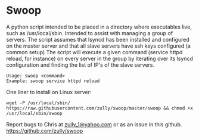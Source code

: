 # Swoop
A python script intended to be placed in a directory where executables live, such as /usr/local/sbin.  Intended to assist with managing a group of servers.  The script assumes that lsyncd has been installed and configured on the master server and that all slave servers have ssh keys configured (a common setup)  The script will execute a given command (service httpd reload, for instance) on every server in the group by iterating over its lsyncd configuration and finding the list of IP's of the slave servers.

```
Usage: swoop <command>
Example: swoop service httpd reload
```

One liner to install on Linux server:
```
wget -P /usr/local/sbin/ https://raw.githubusercontent.com/zully/swoop/master/swoop && chmod +x /usr/local/sbin/swoop
```

Report bugs to Chris at zully_1@yahoo.com or as an issue in this github.  https://github.com/zully/swoop
